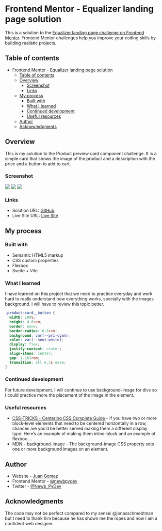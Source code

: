 # Frontend Mentor - Equalizer landing page solution

This is a solution to the [Equalizer landing page challenge on Frontend Mentor](https://www.frontendmentor.io/challenges/equalizer-landing-page-7VJ4gp3DE). Frontend Mentor challenges help you improve your coding skills by building realistic projects.

## Table of contents

- [Frontend Mentor - Equalizer landing page solution](#frontend-mentor---equalizer-landing-page-solution)
  - [Table of contents](#table-of-contents)
  - [Overview](#overview)
    - [Screenshot](#screenshot)
    - [Links](#links)
  - [My process](#my-process)
    - [Built with](#built-with)
    - [What I learned](#what-i-learned)
    - [Continued development](#continued-development)
    - [Useful resources](#useful-resources)
  - [Author](#author)
  - [Acknowledgments](#acknowledgments)

## Overview

This is my solution to the Product preview card component challenge. It is a simple card
that shows the image of the product and a description with the price and a
button to add to cart.

### Screenshot

![](./public/images/screenshot-desktop.png)
![](./public/images/screenshot-tablet.png)
![](./public/images/screenshot-mobile.png)

### Links

- Solution URL: [GitHub](https://github.com/newbpydev/11-equalizer-landing-page-svelte-ts-vite-scss)
- Live Site URL: [Live Site](https://darling-pastelito-c7764d.netlify.app/)

## My process

### Built with

- Semantic HTML5 markup
- CSS custom properties
- Flexbox
- Svelte + Vite

### What I learned

I have learned on this project that we need to practice everyday and work hard
to really understand how everything works, specially with the images background.
I will have to review this topic better.

```css
.product-card__button {
  width: 100%;
  height: 4.8rem;
  border: none;
  border-radius: 0.8rem;
  background: var(--pri-cyan);
  color: var(--neut-white);
  display: flex;
  justify-content: center;
  align-items: center;
  gap: 1.161rem;
  transition: all 0.3s ease;
}
```

### Continued development

For future development, I will continue to use background-image for divs so I
could practice more the placement of the image in the element.

### Useful resources

- [CSS-TRICKS - Centering CSS Complete Guide](https://css-tricks.com/centering-css-complete-guide/) - If you have two or more block-level elements that need to be centered horizontally in a row, chances are you’d be better served making them a different display type. Here’s an example of making them inline-block and an example of flexbox....
- [MDN - background-image](https://developer.mozilla.org/en-US/docs/Web/CSS/background-image) - The background-image CSS property sets one or more background images on an element.

## Author

- Website - [Juan Gomez](https://www.newbpydev.com)
- Frontend Mentor - [@newbpydev](https://www.frontendmentor.io/profile/newbpydev)
- Twitter - [@Newb_PyDev](https://twitter.com/Newb_PyDev)

## Acknowledgments

The code may not be perfect compared to my sensei @jonasschmedtman but I need
to thank him because he has shown me the ropes and now I am a confident web
designer.
